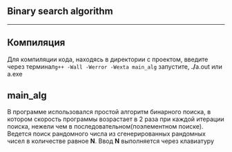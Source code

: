 ## Binary search algorithm
<hr>

## Компиляция

Для компиляции кода, находясь в директории с проектом, введите через терминал<code>g++ -Wall -Werror -Wexta main_alg</code> запустите, <b>./</b>a.out или a.exe

## main_alg

В программе использовался простой алгоритм бинарного поиска, в котором скорость программы возрастает в 2 раза при каждой итерации поиска, нежели чем в последовательном(поэлементном поиске). Ведется поиск рандомного числа из сгенерированных рандомных чисел в количестве равное <b>N</b>. Ввод <b>N</b> выполняется через клавиатуру

